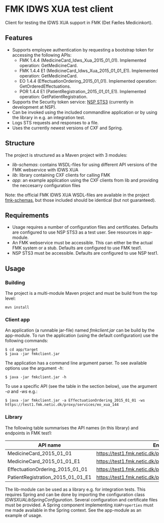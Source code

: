 # FMK IDWS XUA test client

Client for testing the IDWS XUA support in FMK (Det Fælles Medicinkort).

## Features

* Supports employee authentication by requesting a bootstrap token for accessing the following APIs:
    * FMK 1.4.4 (MedicineCard_Idws_Xua_2015_01_01). Implemented operation: GetMedicineCard.
    * FMK 1.4.4 E1 (MedicineCard_Idws_Xua_2015_01_01_E1). Implemented operation: GetMedicineCard.
    * EO 1.4.4 (EffectuationOrdering_2015_01_01). Implemented operation: GetOrderedEffectuations.
    * POR 1.4.4 E1 (PatientRegistration_2015_01_01_E1). Implemented operation: GetPatientRegistration.
* Supports the Security token service: [NSP STS3](https://www.nspop.dk/display/STS3) (currently in development at NSP).
* Can be invoked using the included commandline application or by using the library in e.g. an integration test.
* Logs STS requests and responses to a file.
* Uses the currently newest versions of CXF and Spring.

## Structure

The project is structured as a Maven project with 3 modules:
* *lib-schemas*: contains WSDL-files for using different API versions of the FMK webservice with IDWS XUA
* *lib*: library containing CXF clients for calling FMK
* *app*: an example application using the CXF clients from lib and providing the neccesarry configuration files

Note: the official FMK IDWS XUA WSDL-files are available in the project [fmk-schemas](https://github.com/trifork/fmk-schemas), but those included should be identical (but not guaranteed).

## Requirements

* Usage requires a number of configuration files and certificates. Defaults are configured to use NSP STS3 as a test user. See resources in app-module.
* An FMK webservice must be accessible. This can either be the actual FMK system or a stub. Defaults are configured to use FMK test1.
* NSP STS3 must be accessible. Defaults are configured to use NSP test1.

## Usage

### Building

The project is a multi-module Maven project and must be build from the top level:
```
mvn install
```

### Client app

An application (a runnable jar-file) named *fmkclient.jar* can be build by the app-module. To run the application (using the default configuration) use the following commands:

```
$ cd app/target
$ java -jar fmkclient.jar
```

The application has a command line argument parser. To see available options use the argument *-h*:

```
$ java -jar fmkclient.jar -h
```

To use a specific API (see the table in the section below), use the argument *-a* and *-ws* e.g.:

```
$ java -jar fmkclient.jar -a EffectuationOrdering_2015_01_01 -ws https://test1.fmk.netic.dk/proxy/services/eo_xua_144
```

### Library

The following table summarises the API names (in this library) and endpoints in FMK test1:

API name | Endpoint
--- | ---
MedicineCard_2015_01_01 | https://test1.fmk.netic.dk/proxy/services/fmk_xua_144
MedicineCard_2015_01_01_E1 | https://test1.fmk.netic.dk/proxy/services/fmk_xua_144_E1
EffectuationOrdering_2015_01_01 | https://test1.fmk.netic.dk/proxy/services/eo_xua_144
PatientRegistration_2015_01_01_E1 | https://test1.fmk.netic.dk/proxy/services/por_xua_144_E1


The lib-module can be used as a library e.g. for integration tests. This requires Spring and can be done by importing the configuration class *IDWSXUALibSpringConfiguration*.
Several configuration and certificate files must be provided. A Spring component implementing `XUAProperties` must me made available in the Spring context. See the app-module as an example of usage.
